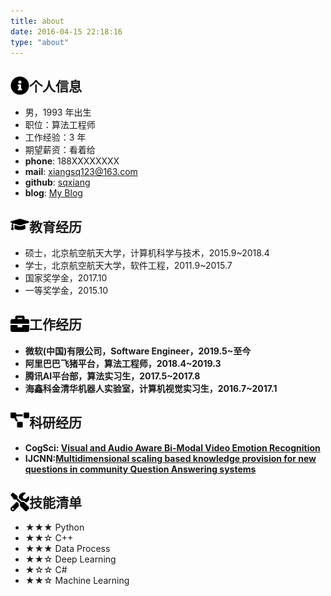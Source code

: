 ```yaml
---
title: about
date: 2016-04-15 22:18:16
type: "about"
---
```

 ## <img src="/img/assets/info-circle-solid.svg" width="30px" align='left'>   个人信息 

- 男，1993 年出生
- 职位：算法工程师
- 工作经验：3 年
- 期望薪资：看着给
- **phone**: 188XXXXXXXX
- **mail**: xiangsq123@163.com
- **github**: [sqxiang]("https://github.com/sqxiang)
- **blog**: <a href="#">My Blog</a>

## <img src="/img/assets/graduation-cap-solid.svg" width="30px" align='left'>   教育经历

- 硕士，北京航空航天大学，计算机科学与技术，2015.9~2018.4
- 学士，北京航空航天大学，软件工程，2011.9~2015.7
- 国家奖学金，2017.10
- 一等奖学金，2015.10

## <img src="/img/assets/briefcase-solid.svg" width="30px"  align="left">   工作经历

- **微软(中国)有限公司，Software Engineer，2019.5~至今**
- **阿里巴巴飞猪平台，算法工程师，2018.4~2019.3**
- **腾讯AI平台部，算法实习生，2017.5~2017.8**
- **海鑫科金清华机器人实验室，计算机视觉实习生，2016.7~2017.1**

## <img src="/img/assets/project-diagram-solid.svg" width="30px"  align="left">   科研经历

- **CogSci: [Visual and Audio Aware Bi-Modal Video Emotion Recognition](https://cogsci.mindmodeling.org/2017/papers/0671/paper0671.pdf)**
- **IJCNN:[Multidimensional scaling based knowledge provision for new questions in community Question Answering systems](https://www.researchgate.net/publication/309773341_Multidimensional_scaling_based_knowledge_provision_for_new_questions_in_community_Question_Answering_systems)**

## <img src="/img/assets/tools-solid.svg" width="30px"  align="left">   技能清单

- ★★★ Python
- ★★☆ C++
- ★★★ Data Process
- ★★☆ Deep Learning
- ★☆☆ C#
- ★★☆ Machine Learning
